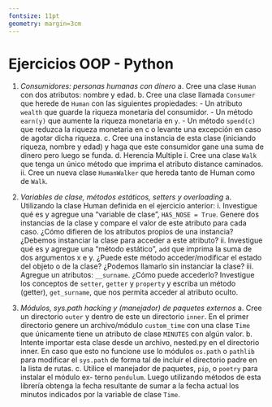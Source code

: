 ```yaml
---
fontsize: 11pt
geometry: margin=3cm
---
```

# Ejercicios OOP - Python

1. _Consumidores: personas humanas con dinero_
    a. Cree una clase `Human` con dos atributos: nombre y edad.
    b. Cree una clase llamada `Consumer` que herede de `Human` con las siguientes
    propiedades:
        - Un atributo `wealth` que guarde la riqueza monetaria del consumidor.
        - Un método `earn(y)` que aumente la riqueza monetaria en `y`.
        - Un método `spend(c)` que reduzca la riqueza monetaria en c o levante una excepción en caso de agotar dicha riqueza.
    c. Cree una instancia de esta clase (iniciando riqueza, nombre y edad) y haga que este
    consumidor gane una suma de dinero pero luego se funda.
    d. Herencia Multiple
        i. Cree una clase `Walk` que tenga un único método que imprima el atributo
        distance caminados.
        ii. Cree un nueva clase `HumanWalker` que hereda tanto de Human como de `Walk`.

2. _Variables de clase, métodos estáticos, setters y overloading_
    a. Utilizando la clase Human definida en el ejercicio anterior:
        i. Investigue qué es y agregue una “variable de clase”, `HAS_NOSE = True`.
        Genere dos instancias de la clase y compare el valor de este atributo para
        cada caso. ¿Cómo difieren de los atributos propios de una instancia?
        ¿Debemos instanciar la clase para acceder a este atributo?
        ii. Investigue qué es y agregue una “método estático”, `add` que imprima la
        suma de dos argumentos x e y. ¿Puede este método acceder/modificar
        el estado del objeto o de la clase? ¿Podemos llamarlo sin instanciar la
        clase?
        iii. Agregue un atributos: `__surname`. ¿Cómo puede accederlo? Investigue los
        conceptos de `setter`, `getter` y `property` y escriba un método (getter),
        `get_surname`, que nos permita acceder al atributo oculto.

3. _Módulos, sys.path hacking y (manejador) de paquetes externos_
    a. Cree un directorio `outer` y dentro de este un directorio `inner`. En el primer
    directorio genere un archivo/módulo `custom_time` con una clase `Time` que
    únicamente tiene un atributo de clase `MINUTES` con algún valor.
    b. Intente importar esta clase desde un archivo, nested.py en el directorio
    inner. En caso que esto no funcione use lo módulos `os.path` o `pathlib` para
    modificar el `sys.path` de forma tal de incluir el directorio padre en la lista
    de rutas.
    c. Utilice el manejador de paquetes, `pip`, o `poetry` para instalar el módulo ex-
    terno `pendulum`. Luego utilizando métodos de esta librería obtenga la fecha
    resultante de sumar a la fecha actual los minutos indicados por la variable de
    clase `Time`.
